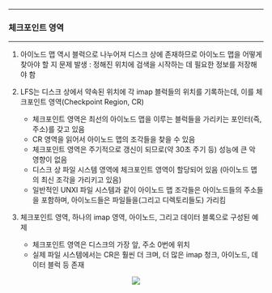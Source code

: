 -----
### 체크포인트 영역
-----
1. 아이노드 맵 역시 블럭으로 나누어져 디스크 상에 존재하므로 아이노드 맵을 어떻게 찾아야 할 지 문제 발생 : 정해진 위치에 검색을 시작하는 데 필요한 정보를 저장해야 함
2. LFS는 디스크 상에서 약속된 위치에 각 imap 블럭들의 위치를 기록하는데, 이를 체크포인트 영역(Checkpoint Region, CR)
   - 체크포인트 영역은 최선의 아이노드 맵을 이루는 블럭들을 가리키는 포인터(즉, 주소)를 갖고 있음
   - CR 영역을 읽어서 아이노드 맵의 조각들을 찾을 수 있음
   - 체크포인트 영역은 주기적으로 갱신이 되므로(약 30초 주기 등) 성능에 큰 악 영향이 없음
   - 디스크 상 파일 시스템 영역에 체크포인트 영역이 할당되어 있음 (아이노드 맵의 최신 조각을 가리키고 있음)
   - 일반적인 UNXI 파일 시스템과 같이 아이노드 맵 조각들은 아이노드들의 주소들을 포함하며, 아이노드들은 파일들을(그리고 디렉토리들도) 가리킴

3. 체크포인트 영역, 하나의 imap 영역, 아이노드, 그리고 데이터 블록으로 구성된 예제
   - 체크포인트 영역은 디스크의 가장 앞, 주소 0번에 위치
   - 실제 파일 시스템에서는 CR은 훨씬 더 크며, 더 많은 imap 청크, 아이노드, 데이터 블럭 등 존재
<div align="center">
<img src="https://github.com/user-attachments/assets/4cf3189f-9b0b-49f0-ab62-9f9bd3e40837">
</div>
